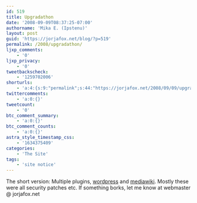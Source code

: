 ```yaml
---
id: 519
title: Upgradathon
date: '2008-09-09T08:37:25-07:00'
authorname: 'Mika E. (Ipstenu)'
layout: post
guid: 'https://jorjafox.net/blog/?p=519'
permalink: /2008/upgradathon/
ljxp_comments:
    - '0'
ljxp_privacy:
    - '0'
tweetbackscheck:
    - '1259702006'
shorturls:
    - 'a:4:{s:9:"permalink";s:44:"https://jorjafox.net/2008/09/09/upgradathon/";s:7:"tinyurl";s:25:"http://tinyurl.com/n3eosl";s:4:"isgd";s:18:"http://is.gd/534uC";s:5:"bitly";s:20:"http://bit.ly/8ugmKm";}'
twittercomments:
    - 'a:0:{}'
tweetcount:
    - '0'
btc_comment_summary:
    - 'a:0:{}'
btc_comment_counts:
    - 'a:0:{}'
astra_style_timestamp_css:
    - '1634375409'
categories:
    - 'The Site'
tags:
    - 'site notice'
---
```


The short version: Multiple plugins, <a href="http://wordpress.org/development/2008/09/wordpress-262/">wordpress</a> and <a href="http://lists.wikimedia.org/pipermail/mediawiki-announce/2008-September/000077.html">mediawiki</a>. Mostly these were all security patches etc. If something borks, let me know at webmaster @ jorjafox.net
